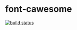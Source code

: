 font-cawesome
=============

[![build status](https://secure.travis-ci.org/WebReflection/font-cawesome.png)](http://travis-ci.org/WebReflection/font-cawesome)


